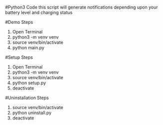#Python3 Code
this script will generate notifications depending upon your battery level and charging status

#Demo Steps
1. Open Terminal
2. python3 -m venv venv
3. source venv/bin/activate
4. python main.py

#Setup Steps
1. Open Terminal
2. python3 -m venv venv
3. source venv/bin/activate
4. python setup.py
5. deactivate

#Uninstallation Steps
1. source venv/bin/activate
2. python uninstall.py
3. deactivate
